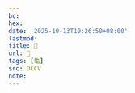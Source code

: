 ```yaml
---
bc:
hex:
date: '2025-10-13T10:26:50+08:00'
lastmod:
title: 􂤑
url: 􂤑
tags: [龜]
src: DCCV
note:
---
```

